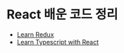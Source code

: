# React 배운 코드 정리
- [Learn Redux](https://github.com/eunbae11/LearnReact/tree/learn-redux)
- [Learn Typescript with React](https://github.com/eunbae11/LearnReact/tree/learn-ts-react)

